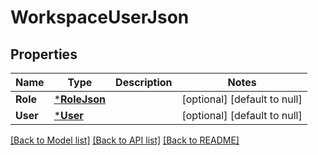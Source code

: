 # WorkspaceUserJson

## Properties
Name | Type | Description | Notes
------------ | ------------- | ------------- | -------------
**Role** | [***RoleJson**](RoleJSON.md) |  | [optional] [default to null]
**User** | [***User**](User.md) |  | [optional] [default to null]

[[Back to Model list]](../README.md#documentation-for-models) [[Back to API list]](../README.md#documentation-for-api-endpoints) [[Back to README]](../README.md)


